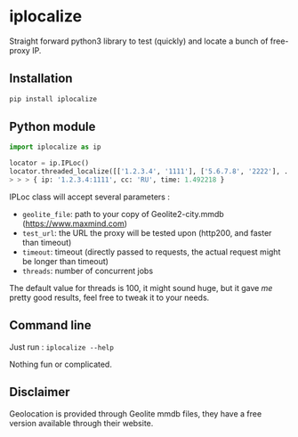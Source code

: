 # iplocalize

Straight forward python3 library to test (quickly) and locate a bunch of free-proxy IP.

## Installation

```bash
pip install iplocalize
```

## Python module

```python
import iplocalize as ip

locator = ip.IPLoc()
locator.threaded_localize([['1.2.3.4', '1111'], ['5.6.7.8', '2222'], ...])
> > > { ip: '1.2.3.4:1111', cc: 'RU', time: 1.492218 }
```

IPLoc class will accept several parameters :

- `geolite_file`: path to your copy of Geolite2-city.mmdb (https://www.maxmind.com)
- `test_url`: the URL the proxy will be tested upon (http200, and faster than timeout)
- `timeout`: timeout (directly passed to requests, the actual request might be longer than timeout)
- `threads`: number of concurrent jobs

The default value for threads is 100, it might sound huge, but it gave *me* pretty good results, feel free to tweak it to your needs.

## Command line

Just run : `iplocalize --help`

Nothing fun or complicated.

## Disclaimer

Geolocation is provided through Geolite mmdb files, they have a free version available through their website.
